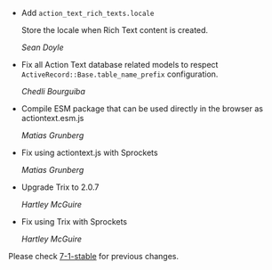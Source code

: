 *   Add `action_text_rich_texts.locale`

    Store the locale when Rich Text content is created.

    *Sean Doyle*

*   Fix all Action Text database related models to respect
    `ActiveRecord::Base.table_name_prefix` configuration.

    *Chedli Bourguiba*

*   Compile ESM package that can be used directly in the browser as actiontext.esm.js

    *Matias Grunberg*

*   Fix using actiontext.js with Sprockets

    *Matias Grunberg*

*   Upgrade Trix to 2.0.7

    *Hartley McGuire*

*   Fix using Trix with Sprockets

    *Hartley McGuire*

Please check [7-1-stable](https://github.com/rails/rails/blob/7-1-stable/actiontext/CHANGELOG.md) for previous changes.
